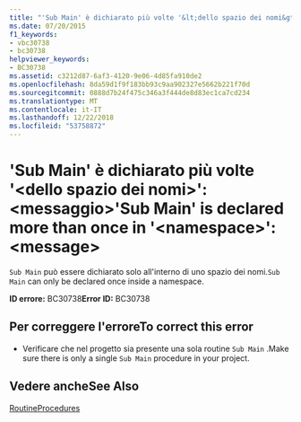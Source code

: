 ```yaml
---
title: "'Sub Main' è dichiarato più volte '&lt;dello spazio dei nomi&gt;': &lt;messaggio&gt;"
ms.date: 07/20/2015
f1_keywords:
- vbc30738
- bc30738
helpviewer_keywords:
- BC30738
ms.assetid: c3212d87-6af3-4120-9e06-4d85fa910de2
ms.openlocfilehash: 8da59d1f9f183bb93c9aa902327e5662b221f70d
ms.sourcegitcommit: 0888d7b24f475c346a3f444de8d83ec1ca7cd234
ms.translationtype: MT
ms.contentlocale: it-IT
ms.lasthandoff: 12/22/2018
ms.locfileid: "53758872"
---
```

# <a name="sub-main-is-declared-more-than-once-in-ltnamespacegt-ltmessagegt"></a><span data-ttu-id="8f431-102">'Sub Main' è dichiarato più volte '&lt;dello spazio dei nomi&gt;': &lt;messaggio&gt;</span><span class="sxs-lookup"><span data-stu-id="8f431-102">'Sub Main' is declared more than once in '&lt;namespace&gt;': &lt;message&gt;</span></span>
<span data-ttu-id="8f431-103">`Sub Main` può essere dichiarato solo all'interno di uno spazio dei nomi.</span><span class="sxs-lookup"><span data-stu-id="8f431-103">`Sub Main` can only be declared once inside a namespace.</span></span>  
  
 <span data-ttu-id="8f431-104">**ID errore:** BC30738</span><span class="sxs-lookup"><span data-stu-id="8f431-104">**Error ID:** BC30738</span></span>  
  
## <a name="to-correct-this-error"></a><span data-ttu-id="8f431-105">Per correggere l'errore</span><span class="sxs-lookup"><span data-stu-id="8f431-105">To correct this error</span></span>  
  
-   <span data-ttu-id="8f431-106">Verificare che nel progetto sia presente una sola routine `Sub Main` .</span><span class="sxs-lookup"><span data-stu-id="8f431-106">Make sure there is only a single `Sub Main` procedure in your project.</span></span>  
  
## <a name="see-also"></a><span data-ttu-id="8f431-107">Vedere anche</span><span class="sxs-lookup"><span data-stu-id="8f431-107">See Also</span></span>  
 [<span data-ttu-id="8f431-108">Routine</span><span class="sxs-lookup"><span data-stu-id="8f431-108">Procedures</span></span>](../../visual-basic/programming-guide/language-features/procedures/index.md)
